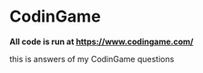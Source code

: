# CodinGame
 
 
**All code is run at https://www.codingame.com/**

this is answers of my CodinGame questions
